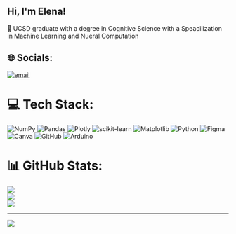 ## Hi, I'm Elena!

🔭 UCSD graduate with a degree in Cognitive Science with a Speacilization in Machine Learning and Nueral Computation<br/>


## 🌐 Socials:
[![email](https://img.shields.io/badge/Email-D14836?logo=gmail&logoColor=white)](mailto:barreraelena04@gmail.com) 

# 💻 Tech Stack:
![NumPy](https://img.shields.io/badge/numpy-%23013243.svg?style=for-the-badge&logo=numpy&logoColor=white) ![Pandas](https://img.shields.io/badge/pandas-%23150458.svg?style=for-the-badge&logo=pandas&logoColor=white) ![Plotly](https://img.shields.io/badge/Plotly-%233F4F75.svg?style=for-the-badge&logo=plotly&logoColor=white) ![scikit-learn](https://img.shields.io/badge/scikit--learn-%23F7931E.svg?style=for-the-badge&logo=scikit-learn&logoColor=white) ![Matplotlib](https://img.shields.io/badge/Matplotlib-%23ffffff.svg?style=for-the-badge&logo=Matplotlib&logoColor=black) ![Python](https://img.shields.io/badge/python-3670A0?style=for-the-badge&logo=python&logoColor=ffdd54) ![Figma](https://img.shields.io/badge/figma-%23F24E1E.svg?style=for-the-badge&logo=figma&logoColor=white) ![Canva](https://img.shields.io/badge/Canva-%2300C4CC.svg?style=for-the-badge&logo=Canva&logoColor=white) ![GitHub](https://img.shields.io/badge/github-%23121011.svg?style=for-the-badge&logo=github&logoColor=white) ![Arduino](https://img.shields.io/badge/-Arduino-00979D?style=for-the-badge&logo=Arduino&logoColor=white)
# 📊 GitHub Stats:
![](https://github-readme-stats.vercel.app/api?username=Elena-Barrera&theme=dark&hide_border=false&include_all_commits=false&count_private=false)<br/>
![](https://nirzak-streak-stats.vercel.app/?user=Elena-Barrera&theme=dark&hide_border=false)<br/>
![](https://github-readme-stats.vercel.app/api/top-langs/?username=Elena-Barrera&theme=dark&hide_border=false&include_all_commits=false&count_private=false&layout=compact)

---
[![](https://visitcount.itsvg.in/api?id=Elena-Barrera&icon=0&color=0)](https://visitcount.itsvg.in)

<!-- Proudly created with GPRM ( https://gprm.itsvg.in ) -->
